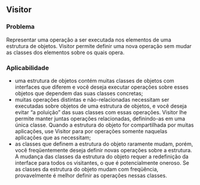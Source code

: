 ## Visitor

### Problema

Representar uma operação a ser executada nos elementos de uma estrutura de objetos. Visitor permite definir uma nova operação sem mudar as classes dos elementos sobre os quais opera.

### Aplicabilidade

- uma estrutura de objetos contém muitas classes de objetos com interfaces que diferem e você deseja executar operações sobre esses objetos que dependem das suas classes concretas;
- muitas operações distintas e não-relacionadas necessitam ser executadas sobre objetos de uma estrutura de objetos, e você deseja evitar “a poluição” das suas classes com essas operações. Visitor lhe permite manter juntas operações relacionadas, definindo-as em uma única classe. Quando a estrutura do objeto for compartilhada por muitas aplicações, use Visitor para por operações somente naquelas aplicações que as necessitam;
- as classes que definem a estrutura do objeto raramente mudam, porém, você freqüentemente deseja definir novas operações sobre a estrutura. A mudança das classes da estrutura do objeto requer a redefinição da interface para todos os visitantes, o que é potencialmente oneroso. Se as classes da estrutura do objeto mudam com freqüência, provavelmente é melhor definir as operações nessas classes.
